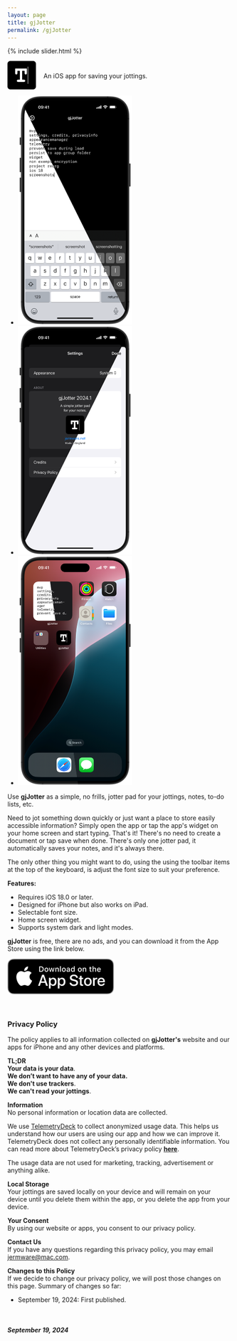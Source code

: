 ```yaml
---
layout: page
title: gjJotter
permalink: /gjJotter
---
```


{% include slider.html %}

<span style="float: left; line-height: 0px;">
<img width="64" height="64" src="/images/gjJotter/gjJotter-icon.png">
</span>
<span style="float: left; padding: 25px 0px 0px 17px;">
An iOS app for saving your jottings.
</span>
<div style="clear: both;"></div>

<div id="gallery">
    <ul id="lightSlider" class="cS-hidden">
        <!-- <li data-src="large"><img src="medium"></li> -->
        <li data-src="/images/gjJotter/gjJotter-1m.png"><img src="/images/gjJotter/gjJotter-1s.png" width=256px></li>
        <li data-src="/images/gjJotter/gjJotter-2m.png"><img src="/images/gjJotter/gjJotter-2s.png" width=256px></li>
        <li data-src="/images/gjJotter/gjJotter-3m.png"><img src="/images/gjJotter/gjJotter-3s.png" width=256px></li>
    </ul>
</div>

Use **gjJotter** as a simple, no frills, jotter pad for your jottings, notes, to-do lists, etc.

Need to jot something down quickly or just want a place to store easily accessible information? Simply open the app or tap the app's widget on your home screen and start typing. That's it! There's no need to create a document or tap save when done. There's only one jotter pad, it automatically saves your notes, and it's always there.

The only other thing you might want to do, using the using the toolbar items at the top of the keyboard, is adjust the font size to suit your preference.

**Features:**
- Requires iOS 18.0 or later.
- Designed for iPhone but also works on iPad.
- Selectable font size.
- Home screen widget.
- Supports system dark and light modes.

**gjJotter** is free, there are no ads, and you can download it from the App Store using the link below.

[![download](/images/Download_on_the_App_Store_Badge_US-UK_RGB_blk_092917.svg)](https://apps.apple.com/app/gjjotter/id6698850903?platform=iphone)

<br>
<h3 id="privacy">Privacy Policy</h3>

The policy applies to all information collected on **gjJotter's** website and our apps for iPhone and any other devices and platforms.

**TL;DR**  
**Your data is your data**.  
**We don’t want to have any of your data.**  
**We don't use trackers**.  
**We can't read your jottings**.  

**Information**  
No personal information or location data are collected.

We use [TelemetryDeck](https://telemetrydeck.com) to collect anonymized usage data. This helps us understand how our users are using our app and how we can improve it. TelemetryDeck does not collect any personally identifiable information. You can read more about TelemetryDeck’s privacy policy **[here](https://telemetrydeck.com/privacy)**.

The usage data are not used for marketing, tracking, advertisement or anything alike.

**Local Storage**  
Your jottings are saved locally on your device and will remain on your device until you delete them within the app, or you delete the app from your device.

**Your Consent**  
By using our website or apps, you consent to our privacy policy.

**Contact Us**  
If you have any questions regarding this privacy policy, you may email [jermware@mac.com](mailto:jermware@mac.com).

**Changes to this Policy**  
If we decide to change our privacy policy, we will post those changes on this page. Summary of changes so far:

- September 19, 2024: First published.

<br>

##### September 19, 2024
